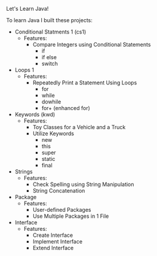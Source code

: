 Let's Learn Java!

To learn Java I built these projects:
- Conditional Statments 1 (cs1)
  - Features:
    - Compare Integers using Conditional Statements
      - if
      - if else
      - switch
- Loops 1
  - Features:
    - Repeatedly Print a Statement Using Loops
      - for
      - while
      - dowhile
      - for+ (enhanced for) 
- Keywords (kwd)
  - Features:
    - Toy Classes for a Vehicle and a Truck
    - Utilize Keywords
      - new
      - this
      - super
      - static
      - final
- Strings
  - Features:
    - Check Spelling using String Manipulation
    - String Concatenation
- Package
  - Features:
    - User-defined Packages
    - Use Multiple Packages in 1 File
- Interface
  - Features:
    - Create Interface
    - Implement  Interface
    - Extend Interface
